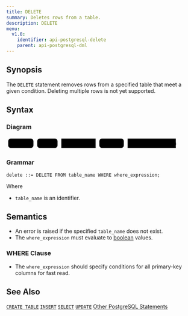 ```yaml
---
title: DELETE
summary: Deletes rows from a table.
description: DELETE
menu:
  v1.0:
    identifier: api-postgresql-delete
    parent: api-postgresql-dml
---
```


## Synopsis
The `DELETE` statement removes rows from a specified table that meet a given condition. Deleting multiple rows is not yet supported.

## Syntax
### Diagram

<svg class="rrdiagram" version="1.1" xmlns:xlink="http://www.w3.org/1999/xlink" xmlns="http://www.w3.org/2000/svg" width="455" height="35" viewbox="0 0 455 35"><path class="connector" d="M0 22h5m67 0h10m54 0h10m91 0h10m65 0h10m128 0h5"/><rect class="literal" x="5" y="5" width="67" height="25" rx="7"/><text class="text" x="15" y="22">DELETE</text><rect class="literal" x="82" y="5" width="54" height="25" rx="7"/><text class="text" x="92" y="22">FROM</text><a xlink:href="../grammar_diagrams#table-name"><rect class="rule" x="146" y="5" width="91" height="25"/><text class="text" x="156" y="22">table_name</text></a><rect class="literal" x="247" y="5" width="65" height="25" rx="7"/><text class="text" x="257" y="22">WHERE</text><a xlink:href="../grammar_diagrams#where-expression"><rect class="rule" x="322" y="5" width="128" height="25"/><text class="text" x="332" y="22">where_expression</text></a></svg>

### Grammar
```
delete ::= DELETE FROM table_name WHERE where_expression;
```
Where

- `table_name` is an identifier.

## Semantics

 - An error is raised if the specified `table_name` does not exist.
 - The `where_expression` must evaluate to [boolean](../type_bool) values.

### WHERE Clause

 - The `where_expression` should specify conditions for all primary-key columns for fast read.
 
## See Also

[`CREATE TABLE`](../ddl_create_table)
[`INSERT`](../dml_insert)
[`SELECT`](../dml_select)
[`UPDATE`](../dml_update)
[Other PostgreSQL Statements](..)
